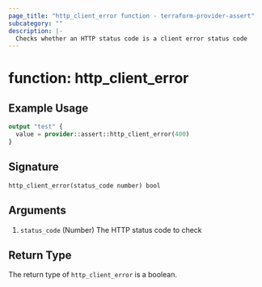 ```yaml
---
page_title: "http_client_error function - terraform-provider-assert"
subcategory: ""
description: |-
  Checks whether an HTTP status code is a client error status code
---
```


# function: http_client_error



## Example Usage

```terraform
output "test" {
  value = provider::assert::http_client_error(400)
}
```

## Signature

<!-- signature generated by tfplugindocs -->
```text
http_client_error(status_code number) bool
```

## Arguments

<!-- arguments generated by tfplugindocs -->
1. `status_code` (Number) The HTTP status code to check


## Return Type

The return type of `http_client_error` is a boolean.
